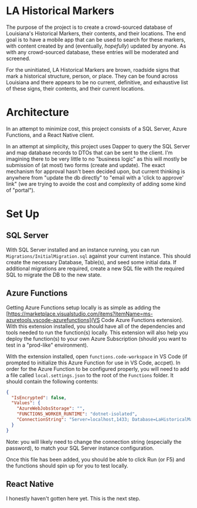 # LA Historical Markers

The purpose of the project is to create a crowd-sourced database of Louisiana's Historical Markers, their contents, and their locations. The end goal is to have a mobile app that can be used to search for these markers, with content created by and (eventually, _hopefully_) updated by anyone. As with any crowd-sourced database, these entries will be moderated and screened.

For the uninitiated, LA Historical Markers are brown, roadside signs that mark a historical structure, person, or place. They can be found across Louisiana and there appears to be no current, definitive, and exhaustive list of these signs, their contents, and their current locations.

# Architecture

In an attempt to minimize cost, this project consists of a SQL Server, Azure Functions, and a React Native client.

In an attempt at simplicity, this project uses Dapper to query the SQL Server and map database records to DTOs that can be sent to the client. I'm imagining there to be very little to no "business logic" as this will mostly be submission of (at most) two forms (create and update). The exact mechanism for approval hasn't been decided upon, but current thinking is anywhere from "update the db directly" to "email with a 'click to approve' link" (we are trying to avoide the cost and complexity of adding some kind of "portal").

# Set Up

## SQL Server

With SQL Server installed and an instance running, you can run `Migrations/InitialMigration.sql` against your current instance. This should create the necessary Database, Table(s), and seed some initial data. If additional migrations are required, create a new SQL file with the required SQL to migrate the DB to the new state.

## Azure Functions

Getting Azure Functions setup locally is as simple as adding the [https://marketplace.visualstudio.com/items?itemName=ms-azuretools.vscode-azurefunctions](VS Code Azure Functions extension). With this extension installed, you should have all of the dependencies and tools needed to run the function(s) locally. This extension will also help you deploy the function(s) to your own Azure Subscription (should you want to test in a "prod-like" environment).

With the extension installed, open `functions.code-workspace` in VS Code (if prompted to initialize this Azure Function for use in VS Code, accpet). In order for the Azure Function to be configured properly, you will need to add a file called `local.settings.json` to the root of the `Functions` folder. It should contain the following contents:

```json
{
  "IsEncrypted": false,
  "Values": {
    "AzureWebJobsStorage": "",
    "FUNCTIONS_WORKER_RUNTIME": "dotnet-isolated",
    "ConnectionString": "Server=localhost,1433; Database=LaHistoricalMarkers; User=sa; Password=YourPassword;"
  }
}
```

Note: you will likely need to change the connection string (especially the password), to match your SQL Server instance configuration.

Once this file has been added, you should be able to click Run (or F5) and the functions should spin up for you to test locally.

## React Native

I honestly haven't gotten here yet. This is the next step.
